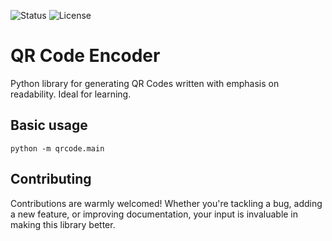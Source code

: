 ![Status](https://img.shields.io/badge/status-under%20development-orange)
![License](https://img.shields.io/badge/License-Apache_2.0-blue.svg)

# QR Code Encoder
Python library for generating QR Codes written with emphasis on readability. Ideal for learning.



## Basic usage
    python -m qrcode.main

## Contributing
Contributions are warmly welcomed! Whether you're tackling a bug, adding a new feature, or improving documentation, your input is invaluable in making this library better.
